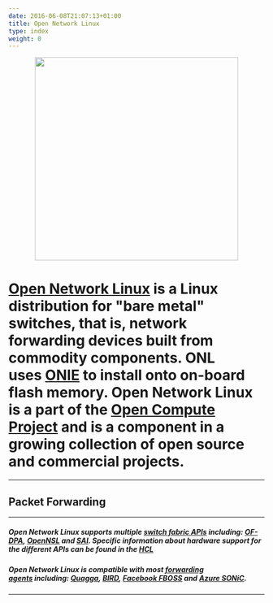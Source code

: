 ```yaml
---
date: 2016-06-08T21:07:13+01:00
title: Open Network Linux
type: index
weight: 0
---
```

<center><img src="images/logo.png" width="400"></center>

# [Open Network Linux](http://opennetlinux.org/#) is a Linux distribution for "bare metal" switches, that is, network forwarding devices built from commodity components. ONL uses [ONIE](http://onie.github.io/onie/) to install onto on-board flash memory. Open Network Linux is a part of the [Open Compute Project](http://opencompute.org/networking) and is a component in a growing collection of open source and commercial projects.

* * *

## Packet Forwarding

* * *

##### Open Network Linux supports multiple [switch fabric APIs](https://opennetlinux.org/forwarding) including: [OF-DPA](https://github.com/Broadcom-Switch/of-dpa), [OpenNSL](https://github.com/Broadcom-Switch/OpenNSL) and [SAI](https://github.com/opencomputeproject/SAI). Specific information about hardware support for the different APIs can be found in the [HCL](https://opennetlinux.org/hcl)   

##### Open Network Linux is compatible with most [forwarding agents](https://opennetlinux.org/forwarding) including: [Quagga](https://www.opensourcerouting.org/), [BIRD](http://bird.network.cz/), [Facebook FBOSS](https://github.com/facebook/fboss) and [Azure SONiC](http://azure.github.io/SONiC/).

* * *
